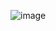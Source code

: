 ![image](https://github.com/Rahul-chaurasiya/Leetcode-Practice-Problem/assets/77222540/6e9b303d-9d65-40e1-8508-bec5f6aa7aeb)

